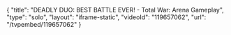 {
    "title": "DEADLY DUO: BEST BATTLE EVER! - Total War: Arena Gameplay",
    "type": "solo",
    "layout": "iframe-static",
    "videoId": "119657062",
    "url": "\/tvpembed\/119657062"
}